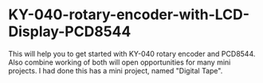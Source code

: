 # KY-040-rotary-encoder-with-LCD-Display-PCD8544
This will help you to get started with KY-040 rotary encoder and PCD8544.
Also combine working of both will open opportunities for many mini projects. 
I had done this has a mini project, named "Digital Tape".

